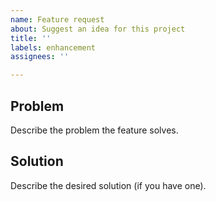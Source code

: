 ```yaml
---
name: Feature request
about: Suggest an idea for this project
title: ''
labels: enhancement
assignees: ''

---
```


## Problem
Describe the problem the feature solves.

## Solution
Describe the desired solution (if you have one).
